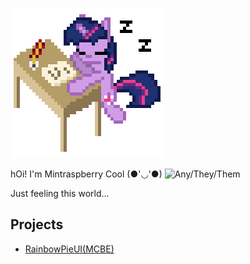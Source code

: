 ![twilight](twilight.gif)

hOi! I'm Mintraspberry Cool (●'◡'●) ![Any/They/Them](https://img.shields.io/badge/%E2%9A%A7-any/they/them-purple)

Just feeling this world...

## Projects
* [RainbowPieUI(MCBE)](https://github.com/MintCoolMC/MCBE_RainbowPieUI2)
